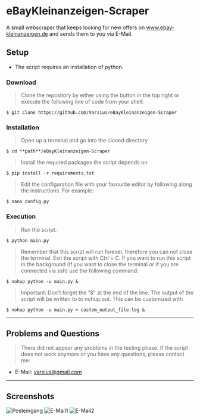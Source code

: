 # eBayKleinanzeigen-Scraper
 A small webscraper that keeps looking for new offers on www.ebay-kleinanzeigen.de and sends them to you via E-Mail.

## Setup
- The script requires an installation of python.
### Download
> Clone the repository by either using the button in the top right or execute the following line of code from your shell:
```shell
$ git clone https://github.com/Varsius/eBayKleinanzeigen-Scraper
```
### Installation
> Open up a terminal and go into the cloned directory
 ```shell
$ cd **path**/eBayKleinanzeigen-Scraper
```
> Install the required packages the script depends on
 ```shell
$ pip install -r requirements.txt
```
> Edit the configuration file with your favourite editor by following along the instructions. 
> For example:
```shell
$ nano config.py
```

### Execution
> Run the script.
```shell
$ python main.py
```
> Remember that this script will run forever, therefore you can not close the terminal.
> Exit the script with Ctrl + C.
> If you want to run this script in the background (If you want to close the terminal or if you are connected via ssh)
> use the following command:
```shell
$ nohup python -u main.py &
```
> Important: Don't forget the "&" at the end of the line. The output of the script will be written to
> to nohup.out. This can be customized with
```shell
$ nohup python -u main.py > custom_output_file.log &
```
---
## Problems and Questions
> There did not appear any problems in the testing phase.
> If the script does not work anymore or you have any questions, please contact me:
- E-Mail: varsius@gmail.com
---
## Screenshots
![Posteingang](https://imgur.com/mU4MS5o)
![E-Mail1](https://imgur.com/nDbRwbq)
![E-Mail2](https://imgur.com/NR06ujN)
